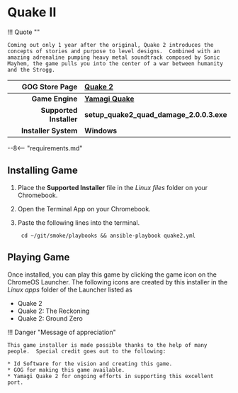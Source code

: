 # Quake II

!!! Quote ""

    Coming out only 1 year after the original, Quake 2 introduces the concepts of stories and purpose to level designs.  Combined with an amazing adrenaline pumping heavy metal soundtrack composed by Sonic Mayhem, the game pulls you into the center of a war between humanity and the Strogg.

| GOG Store Page | [Quake 2](https://www.gog.com/game/quake_ii_quad_damage) |
|--:|:--|
| **Game Engine** | **[Yamagi Quake](https://www.yamagi.org/quake2/)** |
| **Supported Installer** | **setup_quake2_quad_damage_2.0.0.3.exe** |
| **Installer System** | **Windows** |

--8<-- "requirements.md"

## Installing Game

1. Place the **Supported Installer** file in the *Linux files* folder on your Chromebook.
1. Open the Terminal App on your Chromebook.
1. Paste the following lines into the terminal.

        cd ~/git/smoke/playbooks && ansible-playbook quake2.yml

## Playing Game

Once installed, you can play this game by clicking the game icon on the ChromeOS Launcher.  The following icons are created by this installer in the *Linux apps* folder of the Launcher listed as
    
* Quake 2
* Quake 2: The Reckoning
* Quake 2: Ground Zero

!!! Danger "Message of appreciation"

    This game installer is made possible thanks to the help of many people.  Special credit goes out to the following:
    
    * Id Software for the vision and creating this game.
    * GOG for making this game available.
    * Yamagi Quake 2 for ongoing efforts in supporting this excellent port.